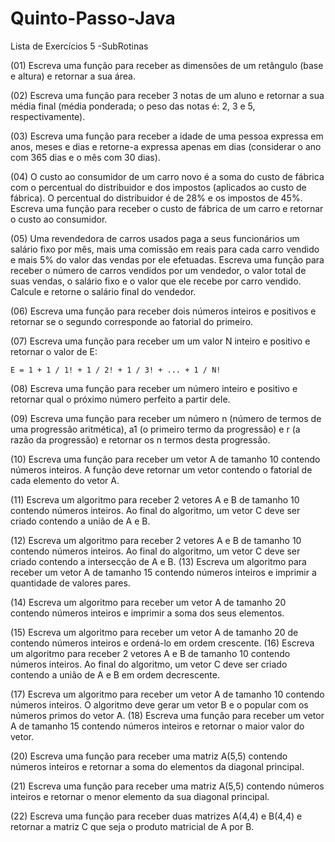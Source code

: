 # Quinto-Passo-Java
Lista de Exercícios 5 -SubRotinas

(01) Escreva uma função para receber as dimensões de um retângulo (base e altura) e retornar a sua área.

(02) Escreva uma função para receber 3 notas de um aluno e retornar a sua média final (média ponderada; o peso das notas é: 2, 3 e 5, respectivamente).

(03) Escreva uma função para receber a idade de uma pessoa expressa em anos, meses e dias e retorne-a expressa apenas em dias (considerar o ano com 365 dias e o mês com 30 dias).

(04) O custo ao consumidor de um carro novo é a soma do custo de fábrica com o percentual do distribuidor e dos impostos (aplicados ao custo de fábrica). O percentual do distribuidor é de 28% e os impostos de 45%. Escreva uma função para receber o custo de fábrica de um carro e retornar o custo ao consumidor.

(05) Uma revendedora de carros usados paga a seus funcionários um salário fixo por mês, mais uma comissão em reais para cada carro vendido e mais 5% do valor das vendas por ele efetuadas. Escreva uma função para receber o número de carros vendidos por um vendedor, o valor total de suas vendas, o salário fixo e o valor que ele recebe por carro vendido. Calcule e retorne o salário final do vendedor.

(06) Escreva uma função para receber dois números inteiros e positivos e retornar se o segundo corresponde ao fatorial do primeiro.

(07) Escreva uma função para receber um um valor N inteiro e positivo e retornar o valor de E:  

	E = 1 + 1 / 1! + 1 / 2! + 1 / 3! + ... + 1 / N!
    
(08) Escreva uma função para receber um número inteiro e positivo e retornar qual o próximo número perfeito a partir dele.

(09) Escreva uma função para receber um número n (número de termos de uma progressão aritmética), a1 (o primeiro termo da progressão) e r (a razão da progressão) e retornar os n termos desta progressão.

(10) Escreva uma função para receber um vetor A de tamanho 10 contendo números inteiros. A função deve retornar um vetor contendo o fatorial de cada elemento do vetor A. 
 
(11) Escreva um algoritmo para receber 2 vetores A e B de tamanho 10 contendo números inteiros. Ao final do algoritmo, um vetor C deve ser criado contendo a união de A e B.
	
(12) Escreva um algoritmo para receber 2 vetores A e B de tamanho 10 contendo números inteiros. Ao final do algoritmo, um vetor C deve ser criado contendo a intersecção de A e B.
(13) Escreva um algoritmo para receber um vetor A de tamanho 15 contendo números inteiros e imprimir a quantidade de valores pares.

(14) Escreva um algoritmo para receber um vetor A de tamanho 20 contendo números inteiros e imprimir a soma dos seus elementos.
 
(15) Escreva um algoritmo para receber um vetor A de tamanho 20 de contendo números inteiros e ordená-lo em ordem crescente.
(16) Escreva um algoritmo para receber 2 vetores A e B de tamanho 10 contendo números inteiros. Ao final do algoritmo, um vetor C deve ser criado contendo a união de A e B em ordem decrescente.

(17) Escreva um algoritmo para receber um vetor A de tamanho 10 contendo números inteiros. O algoritmo deve gerar um vetor B e o popular com os números primos do vetor A.
(18) Escreva uma função para receber um vetor A de tamanho 15 contendo números inteiros e retornar o maior valor do vetor.

(20) Escreva uma função para receber uma matriz A(5,5) contendo números inteiros e retornar a soma do elementos da diagonal principal.

(21) Escreva uma função para receber uma matriz A(5,5) contendo números inteiros e retornar o menor elemento da sua diagonal principal.

(22) Escreva uma função para receber duas matrizes A(4,4) e B(4,4) e retornar a matriz C que seja o produto matricial de A por B.
